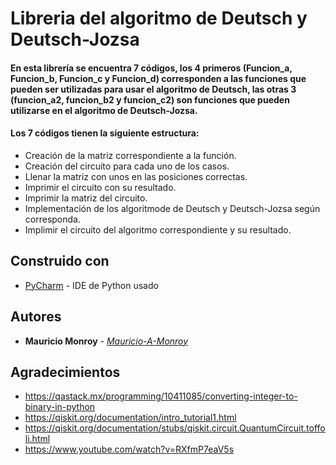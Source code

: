 # Libreria del algoritmo de Deutsch y Deutsch-Jozsa
#### En esta librería se encuentra 7 códigos, los 4 primeros (Funcion_a, Funcion_b, Funcion_c y Funcion_d) corresponden a las funciones que pueden ser utilizadas para usar el algoritmo de Deutsch, las otras 3 (funcion_a2, funcion_b2 y funcion_c2) son funciones que pueden utilizarse en el algoritmo de Deutsch-Jozsa. 
#### Los 7 códigos tienen la siguiente estructura:
- Creación de la matriz correspondiente a la función.
- Creación del circuito para cada uno de los casos.
- Llenar la matriz con unos en las posiciones correctas.
- Imprimir el circuito con su resultado.
- Imprimir la matriz del circuito.
- Implementación de los algoritmode de Deutsch y Deutsch-Jozsa según corresponda.
- Implimir el circuito del algoritmo correspondiente y su resultado.


## Construido con
- [PyCharm](https://www.jetbrains.com/pycharm/) - IDE de Python usado
## Autores
- **Mauricio Monroy** - [*Mauricio-A-Monroy*](https://github.com/Mauricio-A-Monroy)
## Agradecimientos
- https://qastack.mx/programming/10411085/converting-integer-to-binary-in-python
- https://qiskit.org/documentation/intro_tutorial1.html
- https://qiskit.org/documentation/stubs/qiskit.circuit.QuantumCircuit.toffoli.html
- https://www.youtube.com/watch?v=RXfmP7eaV5s